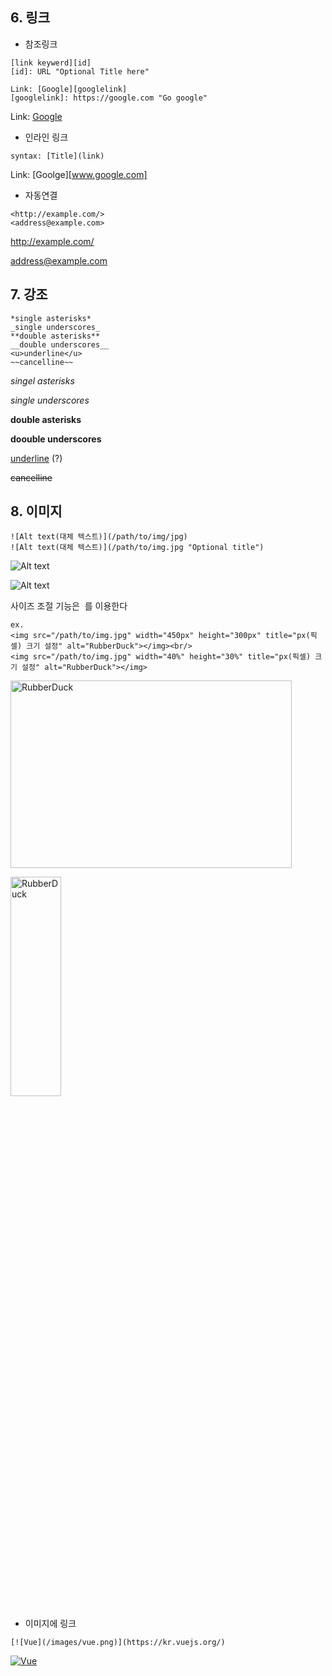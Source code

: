 ## 6. 링크

- 참조링크

```
[link keywerd][id]
[id]: URL "Optional Title here"

Link: [Google][googlelink]
[googlelink]: https://google.com "Go google"
```



Link:  [Google][googlelink]

[googlelink]: https//google.com "Go google"

- 인라인 링크

```
syntax: [Title](link)
```

Link: [Goolge][www.google.com]

- 자동연결

```
<http://example.com/>
<address@example.com>
```

<http://example.com/>

<address@example.com>



## 7. 강조

```
*single asterisks*
_single underscores_
**double asterisks**
__double underscores__
<u>underline</u>
~~cancelline~~
```

*singel asterisks*

_single underscores_

**double asterisks**

__doouble underscores__

<u>underline</u> (?)

~~cancelline~~



## 8. 이미지

```
![Alt text(대체 텍스트)](/path/to/img/jpg)
![Alt text(대체 텍스트)](/path/to/img.jpg "Optional title")
```

![Alt text](http://www.gstatic.com/webp/gallery/5.jpg)

![Alt text](http://www.gstatic.com/webp/gallery/5.jpg "Optional title")



사이즈 조절 기능은 **<img width="" height=""></img>**  를 이용한다

```
ex.
<img src="/path/to/img.jpg" width="450px" height="300px" title="px(픽셀) 크기 설정" alt="RubberDuck"></img><br/>
<img src="/path/to/img.jpg" width="40%" height="30%" title="px(픽셀) 크기 설정" alt="RubberDuck"></img>
```



<img src="http://www.gstatic.com/webp/gallery/5.jpg" width="450px" height="300px" title="px(픽셀) 크기 설정" alt="RubberDuck"></img><br/>

<img src="http://www.gstatic.com/webp/gallery/5.jpg" width="40%" height="30%" title="px(픽셀) 크기 설정" alt="RubberDuck"></img>

- 이미지에 링크
```
[![Vue](/images/vue.png)](https://kr.vuejs.org/)
```

[![Vue](/images/vue.png)](https://kr.vuejs.org/)
